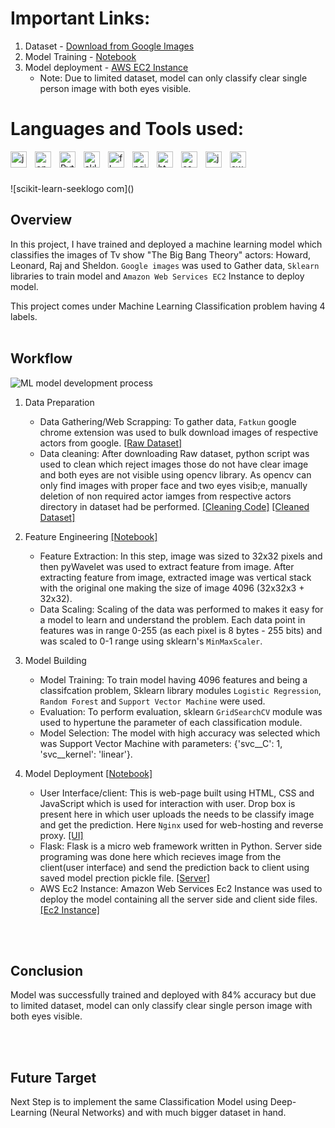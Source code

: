 # Important Links:
1. Dataset - [Download from Google Images](https://github.com/RishabhkmrRK/Actors_image_classification_using_sklearn_with_EC2_model_deployment/tree/main/dataset/images)
2. Model Training - [Notebook](https://github.com/RishabhkmrRK/Actors_image_classification_using_sklearn_with_EC2_model_deployment/blob/main/model_training.ipynb)
3. Model deployment - [AWS EC2 Instance](http://ec2-52-66-249-90.ap-south-1.compute.amazonaws.com)
    * Note: Due to limited dataset, model can only classify clear single person image with both eyes visible.

# Languages and Tools used:
[<img align="left" alt="jupyter" width="26px" src="https://cdn.jsdelivr.net/gh/devicons/devicon/icons/jupyter/jupyter-original-wordmark.svg" style="padding-right:10px;"/>](https://jupyter.org/ "Jupyter Notebook")
[<img align="left" alt="opencv" width="26px" src="https://cdn.jsdelivr.net/gh/devicons/devicon/icons/opencv/opencv-original.svg" style="padding-right:10px;"/>](https://opencv.org/ "OpenCV")
[<img align="left" alt="Python" width="26px" src="https://cdn.jsdelivr.net/gh/devicons/devicon/icons/python/python-original.svg" style="padding-right:10px;" />](https://www.python.org/ "Python")
[<img align="left" alt="sklearn" width="26px" src="https://user-images.githubusercontent.com/30430757/177335743-4db65420-115c-4d05-ba7f-3c6c7a7ee838.svg" style="padding-right:10px;" />](https://scikit-learn.org/stable/ "Sklearn")
[<img align="left" alt="flask" width="26px" fill= #000000 src="https://cdn.jsdelivr.net/gh/devicons/devicon/icons/flask/flask-original.svg" style="padding-right:10px;"/>](https://flask.palletsprojects.com/en/2.1.x/ "Flask")
[<img align="left" alt="nginx" width="26px" src="https://cdn.jsdelivr.net/gh/devicons/devicon/icons/nginx/nginx-original.svg" style="padding-right:10px;" />](https://www.nginx.com/ "Nginx")
[<img align="left" alt="html" width="26px" src="https://cdn.jsdelivr.net/gh/devicons/devicon/icons/html5/html5-original.svg" style="padding-right:10px;"/>](https://www.w3schools.com/tags/att_download.asp "HTML")
[<img align="left" alt="css" width="26px" src="https://cdn.jsdelivr.net/gh/devicons/devicon/icons/css3/css3-original.svg" style="padding-right:10px;"/>](https://developer.mozilla.org/en-US/docs/Web/CSS "CSS")
[<img align="left" alt="javascript" width="26px" src="https://cdn.jsdelivr.net/gh/devicons/devicon/icons/javascript/javascript-original.svg" style="padding-right:10px;"/>](https://www.javascript.com/ "JavaScript")
[<img align="left" alt="aws" width="26px" src="https://cdn.jsdelivr.net/gh/devicons/devicon/icons/amazonwebservices/amazonwebservices-original.svg" style="padding-right:10px;" />](https://aws.amazon.com/ "AWS")

<br />
<br />
<br />
![scikit-learn-seeklogo com]()



## Overview
In this project, I have trained and deployed a machine learning model which classifies the images of Tv show "The Big Bang Theory" actors: Howard, Leonard, Raj and Sheldon. `Google images` was used to Gather data, `Sklearn` libraries to train model and `Amazon Web Services EC2` Instance to deploy model. 

This project comes under Machine Learning Classification problem having 4 labels.
<br />
<br />

## Workflow
![ML model development process](https://user-images.githubusercontent.com/30430757/177333856-69c7dc27-c804-483c-9193-052d7acf9857.jpeg)

1. Data Preparation
    * Data Gathering/Web Scrapping: To gather data, `Fatkun` google chrome extension was used to bulk download images of respective actors from google. [[Raw Dataset]](https://github.com/RishabhkmrRK/Actors_image_classification_using_sklearn_with_EC2_model_deployment/tree/main/dataset/images)
    * Data cleaning: After downloading Raw dataset, python script was used to clean which reject images those do not have clear image and both eyes are not visible using opencv library. As opencv can only find images with proper face and two eyes visib;e, manually deletion of non required actor iamges from respective actors directory in dataset had be performed. [[Cleaning Code]](https://github.com/RishabhkmrRK/Actors_image_classification_using_sklearn_with_EC2_model_deployment/blob/main/dataset_cleaning.ipynb) [[Cleaned Dataset]]( https://github.com/RishabhkmrRK/Actors_image_classification_using_sklearn_with_EC2_model_deployment/tree/main/dataset/cropped_images)

2. Feature Engineering [[Notebook]](https://github.com/RishabhkmrRK/Actors_image_classification_using_sklearn_with_EC2_model_deployment/blob/main/model_training.ipynb)
    * Feature Extraction: In this step, image was sized to 32x32 pixels and then pyWavelet was used to extract feature from image. After extracting feature from image, extracted image was vertical stack with the original one making the size of image 4096 (32x32x3 + 32x32).
    * Data Scaling: Scaling of the data was performed to makes it easy for a model to learn and understand the problem. Each data point in features was in range 0-255 (as each pixel is 8 bytes - 255 bits) and was scaled to 0-1 range using sklearn's `MinMaxScaler`.

3. Model Building
    * Model Training: To train model having 4096 features and being a classifcation problem, Sklearn library modules `Logistic Regression`, `Random Forest` and `Support Vector Machine` were used.
    * Evaluation: To perform evaluation, sklearn `GridSearchCV` module was used to hypertune the parameter of each classification module.
    * Model Selection: The model with high accuracy  was selected which was Support Vector Machine with parameters: {'svc__C': 1, 'svc__kernel': 'linear'}.

4. Model Deployment [[Notebook]](https://github.com/RishabhkmrRK/Actors_image_classification_using_sklearn_with_EC2_model_deployment/blob/main/model_training.ipynb)
    * User Interface/client: This is web-page built using HTML, CSS and JavaScript which is used for interaction with user. Drop box is present here in which user uploads the needs to be classify image and get the prediction. Here `Nginx` used for web-hosting and reverse proxy. [[UI]](https://github.com/RishabhkmrRK/Actors_image_classification_using_sklearn_with_EC2_model_deployment/tree/main/ui)
    * Flask: Flask is a micro web framework written in Python. Server side programing was done here which recieves image from the client(user interface) and send the prediction back to client using saved model prection pickle file. [[Server]](https://github.com/RishabhkmrRK/Actors_image_classification_using_sklearn_with_EC2_model_deployment/tree/main/server)    
    * AWS Ec2 Instance: Amazon Web Services Ec2 Instance was used to deploy the model containing all the server side and client side files. [[Ec2 Instance]](http://ec2-52-66-249-90.ap-south-1.compute.amazonaws.com)

<br />
<br />

## Conclusion

Model was successfully trained and deployed with 84% accuracy but due to limited dataset, model can only classify clear single person image with both eyes visible.

<br />
<br />

## Future Target
Next Step is to implement the same Classification Model using Deep-Learning (Neural Networks) and with much bigger dataset in hand.
